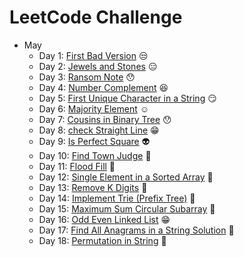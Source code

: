 # LeetCode Challenge

-   May
    -   Day 1: [First Bad Version](https://github.com/libterty/leetcode-challenge/blob/master/src/may/day-one/index.ts) :unamused:
    -   Day 2: [Jewels and Stones](https://github.com/libterty/leetcode-challenge/blob/master/src/may/day-two/index.ts) :expressionless:
    -   Day 3: [Ransom Note](https://github.com/libterty/leetcode-challenge/blob/master/src/may/day-three/index.ts) :hushed:
    -   Day 4: [Number Complement](https://github.com/libterty/leetcode-challenge/blob/master/src/may/day-four/index.ts) :laughing:
    -   Day 5: [First Unique Character in a String](https://github.com/libterty/leetcode-challenge/blob/master/src/may/day-five/index.ts) :smirk:
    -   Day 6: [Majority Element](https://github.com/libterty/leetcode-challenge/blob/master/src/may/day-six/index.ts) :relaxed:
    -   Day 7: [Cousins in Binary Tree](https://github.com/libterty/leetcode-challenge/blob/master/src/may/day-seven/index.ts) :hushed:
    -   Day 8: [check Straight Line](https://github.com/libterty/leetcode-challenge/blob/master/src/may/day-eight/index.ts) :grin:
    -   Day 9: [Is Perfect Square](https://github.com/libterty/leetcode-challenge/blob/master/src/may/day-nine/index.ts) :alien:
    -   Day 10: [Find Town Judge](https://github.com/libterty/leetcode-challenge/blob/master/src/may/day-ten/index.ts) :poop:
    -   Day 11: [Flood Fill](https://github.com/libterty/leetcode-challenge/blob/master/src/may/day-eleven/index.ts) :raising_hand:
    -   Day 12: [Single Element in a Sorted Array](https://github.com/libterty/leetcode-challenge/blob/master/src/may/day-twelve/index.ts) :hear_no_evil:
    -   Day 13: [Remove K Digits](https://github.com/libterty/leetcode-challenge/blob/master/src/may/day-thirteen/index.ts) :tongue:
    -   Day 14: [Implement Trie (Prefix Tree)](https://github.com/libterty/leetcode-challenge/blob/master/src/may/day-thirteen/index.ts) :pig_nose:
    -   Day 15: [Maximum Sum Circular Subarray](https://github.com/libterty/leetcode-challenge/blob/master/src/may/day-fifteen/index.ts) :whale:
    -   Day 16: [Odd Even Linked List](https://github.com/libterty/leetcode-challenge/blob/master/src/may/day-sixteen/index.ts) :grin:
    -   Day 17: [Find All Anagrams in a String Solution](https://github.com/libterty/leetcode-challenge/blob/master/src/may/day-seventeen/index.ts) :hear_no_evil:
    -   Day 18: [Permutation in String](https://github.com/libterty/leetcode-challenge/blob/master/src/may/day-eighteen/index.ts) :pig_nose:
